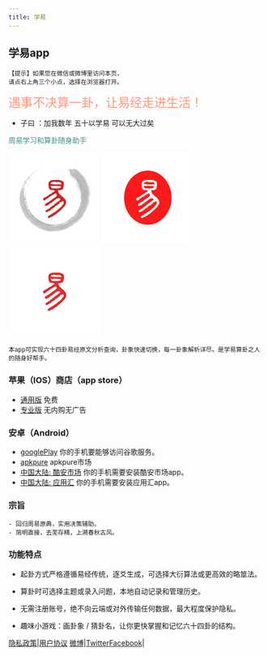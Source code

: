 ```yaml
---
title: 学易
---
```

## 学易app

```
【提示】如果您在微信或微博里访问本页，
请点右上角三个小点，选择在浏览器打开。
```
<font color="#FF9980" size=5>遇事不决算一卦，让易经走进生活！</font>

- 子曰 ：加我数年 五十以学易 可以无大过矣

<font color="#468C8C">周易学习和算卦随身助手</font>

![avatar](/img/icon-60@3x.png) ![avatar](/img/180.png) ![avatar](/img/180-pro.png)

````
本app可实现六十四卦易经原文分析查询，卦象快速切换，每一卦象解析详尽。是学易算卦之人的随身好帮手。
````

### 苹果（IOS）商店（app store）
- [通用版](https://apps.apple.com/cn/app/学易/id1533516434) 免费
- [专业版](https://apps.apple.com/cn/app/学易专业版/id1536854357) 无内购无广告

### 安卓（Android）
- [googlePlay](https://play.google.com/store/apps/details?id=me.suhe.yi) 你的手机要能够访问谷歌服务。
- [apkpure](https://apkpure.com/yi/me.suhe.yi) apkpure市场
- [中国大陆: 酷安市场](https://www.coolapk.com/apk/168854) 你的手机需要安装酷安市场app。
- [中国大陆: 应用汇](http://www.appchina.com/app/me.suhe.yi) 你的手机需要安装应用汇app。
<!-- - [中国大陆: 腾讯应用宝](https://a.app.qq.com/o/simple.jsp?pkgname=me.suhe.yi) 你的手机需要先安装应用宝app。 -->


### 宗旨
````
- 回归周易原典，实用决策辅助。
- 简明直接，去芜存精，上溯春秋古风。
````
### 功能特点

- 起卦方式严格遵循易经传统，逐爻生成，可选择大衍算法或更高效的略筮法。

- 算卦时可选择主题或录入问题，本地自动记录和管理历史。

- 无需注册账号，绝不向云端或对外传输任何数据，最大程度保护隐私。

- 趣味小游戏：画卦象 / 猜卦名，让你更快掌握和记忆六十四卦的结构。

[隐私政策](yi-private-info.md)|[用户协议](yi-contract-info.md)
[微博](https://weibo.com/vivotown)|[Twitter](https://twitter.com/alansuhe1)[Facebook](https://www.facebook.com/%E5%AD%B8%E6%98%93app-109697790830359)|